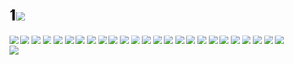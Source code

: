 # 1![](../img/44/00000001.jpg)
![](../img/44/00000002.jpg)
![](../img/44/00000003.jpg)
![](../img/44/00000004.jpg)
![](../img/44/00000005.jpg)
![](../img/44/00000006.jpg)
![](../img/44/00000007.jpg)
![](../img/44/00000008.jpg)
![](../img/44/00000009.jpg)
![](../img/44/00000010.jpg)
![](../img/44/00000011.jpg)
![](../img/44/00000012.jpg)
![](../img/44/00000013.jpg)
![](../img/44/00000014.jpg)
![](../img/44/00000015.jpg)
![](../img/44/00000016.jpg)
![](../img/44/00000017.jpg)
![](../img/44/00000018.jpg)
![](../img/44/00000019.jpg)
![](../img/44/00000020.jpg)
![](../img/44/00000021.jpg)
![](../img/44/00000022.jpg)
![](../img/44/00000023.jpg)
![](../img/44/00000024.jpg)
![](../img/44/00000025.jpg)
![](../img/44/00000026.jpg)
![](../img/44/00000027.jpg)
